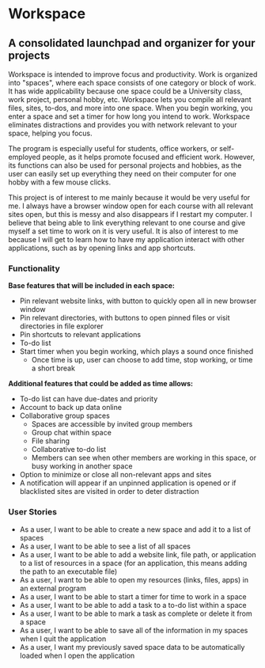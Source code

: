 # Workspace

## A consolidated launchpad and organizer for your projects

Workspace is intended to improve focus and productivity. Work is organized into "spaces", where each space consists of 
one category or block of work. It has wide applicability because one space could be a University class, work project,
personal hobby, etc. Workspace lets you compile all relevant files, sites, to-dos, and more into one space. When you
begin working, you enter a space and set a timer for how long you intend to work. Workspace eliminates distractions and
provides you with network relevant to your space, helping you focus. 

The program is especially useful for students, office workers, or self-employed people, as it helps promote focused and 
efficient work. However, its functions can also be used for personal projects and hobbies, as the user can easily set up 
everything they need on their computer for one hobby with a few mouse clicks.

This project is of interest to me mainly because it would be very useful for me. I always have a browser 
window open for each course with all relevant sites open, but this is messy and also disappears if I restart my
computer. I believe that being able to link everything relevant to one course and give myself a set time to work on it
is very useful. It is also of interest to me because I will get to learn how to have my application interact with
other applications, such as by opening links and app shortcuts.

### Functionality

**Base features that will be included in each space:**
- Pin relevant website links, with button to quickly open all in new browser window
- Pin relevant directories, with buttons to open pinned files or visit directories in file explorer
- Pin shortcuts to relevant applications
- To-do list
- Start timer when you begin working, which plays a sound once finished
  - Once time is up, user can choose to add time, stop working, or time a short break

**Additional features that could be added as time allows:**
- To-do list can have due-dates and priority
- Account to back up data online
- Collaborative group spaces
  - Spaces are accessible by invited group members
  - Group chat within space
  - File sharing
  - Collaborative to-do list
  - Members can see when other members are working in this space, or busy working in another space
- Option to minimize or close all non-relevant apps and sites
- A notification will appear if an unpinned application is opened or if blacklisted sites are visited in order to deter
distraction

### User Stories

- As a user, I want to be able to create a new space and add it to a list of spaces
- As a user, I want to be able to see a list of all spaces
- As a user, I want to be able to add a website link, file path, or application to a list of resources in a space 
(for an application, this means adding the path to an executable file)
- As a user, I want to be able to open my resources (links, files, apps) in an external program
- As a user, I want to be able to start a timer for time to work in a space
- As a user, I want to be able to add a task to a to-do list within a space
- As a user, I want to be able to mark a task as complete or delete it from a space
- As a user, I want to be able to save all of the information in my spaces when I quit the application
- As a user, I want my previously saved space data to be automatically loaded when I open the application